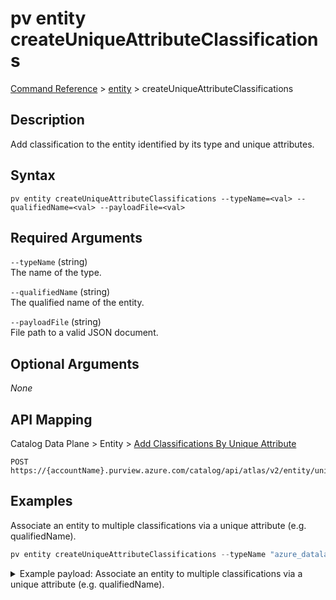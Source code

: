 # pv entity createUniqueAttributeClassifications
[Command Reference](../../../README.md#command-reference) > [entity](./main.md) > createUniqueAttributeClassifications

## Description
Add classification to the entity identified by its type and unique attributes.

## Syntax
```
pv entity createUniqueAttributeClassifications --typeName=<val> --qualifiedName=<val> --payloadFile=<val>
```

## Required Arguments
`--typeName` (string)  
The name of the type.

`--qualifiedName` (string)  
The qualified name of the entity.

`--payloadFile` (string)  
File path to a valid JSON document.

## Optional Arguments
*None*

## API Mapping
Catalog Data Plane > Entity > [Add Classifications By Unique Attribute](https://docs.microsoft.com/en-us/rest/api/purview/catalogdataplane/entity/add-classifications-by-unique-attribute)
```
POST https://{accountName}.purview.azure.com/catalog/api/atlas/v2/entity/uniqueAttribute/type/{typeName}/classifications
```

## Examples
Associate an entity to multiple classifications via a unique attribute (e.g. qualifiedName).
```powershell
pv entity createUniqueAttributeClassifications --typeName "azure_datalake_gen2_filesystem" --qualifiedName  "https://esg26fa7f24adls.dfs.core.windows.net/02-silver" --payloadFile "/path/to/file.json"
```
<details><summary>Example payload: Associate an entity to multiple classifications via a unique attribute (e.g. qualifiedName).</summary>
<p>

```json
[
    {
        "typeName": "MICROSOFT.FINANCIAL.US.ABA_ROUTING_NUMBER"
    },
    {
        "typeName": "MICROSOFT.FINANCIAL.CREDIT_CARD_NUMBER"
    }
]
```
</p>
</details>